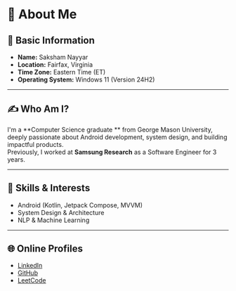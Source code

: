 # 🌟 About Me

## 👤 Basic Information

- **Name:** Saksham Nayyar  
- **Location:** Fairfax, Virginia  
- **Time Zone:** Eastern Time (ET)  
- **Operating System:** Windows 11 (Version 24H2)

---

## ✍️ Who Am I?

I'm a **Computer Science graduate ** from George Mason University, deeply passionate about Android development, system design, and building impactful products.  
Previously, I worked at **Samsung Research** as a Software Engineer for 3 years.

---

## 🚀 Skills & Interests

- Android (Kotlin, Jetpack Compose, MVVM)
- System Design & Architecture
- NLP & Machine Learning

---

## 🌐 Online Profiles

- [LinkedIn](https://www.linkedin.com/in/sakshamnayyar/)
- [GitHub](https://github.com/sakshamnayyar)
- [LeetCode](https://leetcode.com/u/sakshamnayyar101/)
